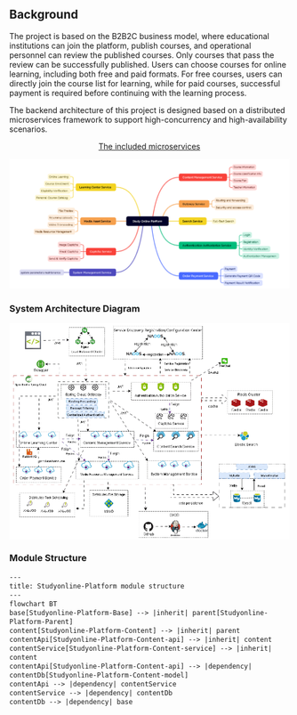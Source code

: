 ## Background
The project is based on the B2B2C business model, where educational institutions can join the platform, publish courses, and operational personnel can review the published courses. Only courses that pass the review can be successfully published. Users can choose courses for online learning, including both free and paid formats. For free courses, users can directly join the course list for learning, while for paid courses, successful payment is required before continuing with the learning process.

The backend architecture of this project is designed based on a distributed microservices framework to support high-concurrency and high-availability scenarios. 

<p align="center"> <a href="./resources/microservices.md">The included microservices</a> </p>
<img src="./resources/Microservices.png" alt="Microservices">


### System Architecture Diagram

<img align="center" alt="Architecture"  src="./resources/Architecture.gif">

### Module Structure

```mermaid
---
title: Studyonline-Platform module structure
---
flowchart BT
base[Studyonline-Platform-Base] --> |inherit| parent[Studyonline-Platform-Parent]
content[Studyonline-Platform-Content] --> |inherit| parent
contentApi[Studyonline-Platform-Content-api] --> |inherit| content
contentService[Studyonline-Platform-Content-service] --> |inherit| content
contentApi[Studyonline-Platform-Content-api] --> |dependency| contentDb[Studyonline-Platform-Content-model]
contentApi --> |dependency| contentService
contentService --> |dependency| contentDb
contentDb --> |dependency| base
```

